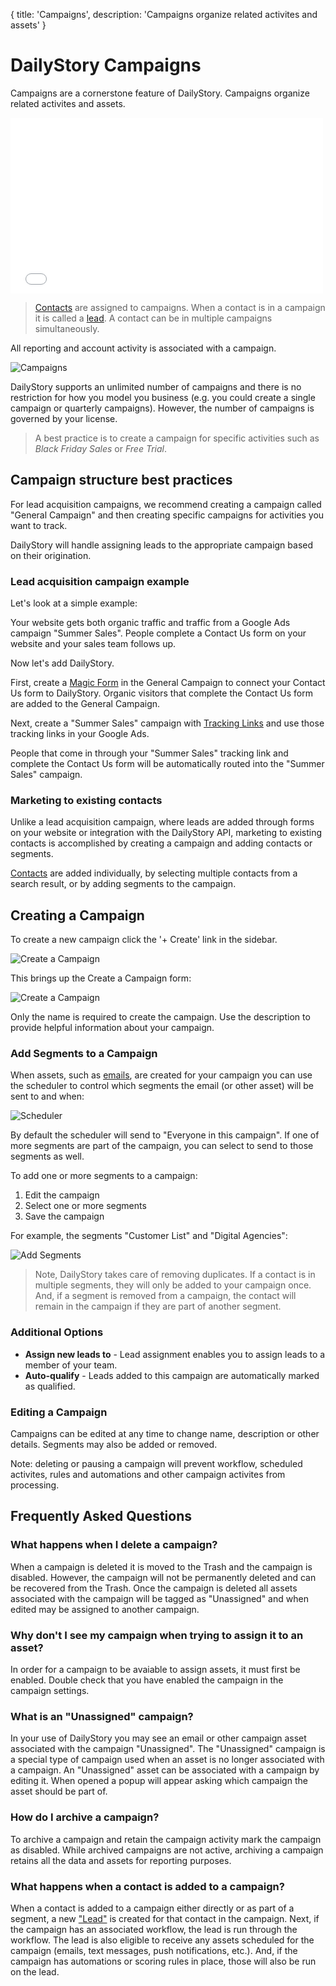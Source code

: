 {
	title: 'Campaigns',
	description: 'Campaigns organize related activites and assets'
}
# DailyStory Campaigns
Campaigns are a cornerstone feature of DailyStory. Campaigns organize related activites and assets. 

<iframe class="embedly-embed" src="//cdn.embedly.com/widgets/media.html?src=https%3A%2F%2Fwww.youtube.com%2Fembed%2FVxbtl_DHzbA%3Ffeature%3Doembed&url=http%3A%2F%2Fwww.youtube.com%2Fwatch%3Fv%3DVxbtl_DHzbA&image=https%3A%2F%2Fi.ytimg.com%2Fvi%2FVxbtl_DHzbA%2Fhqdefault.jpg&key=internal&type=text%2Fhtml&schema=youtube" width="500" height="281" scrolling="no" frameborder="0" allowfullscreen></iframe>

> [Contacts](/contacts) are assigned to campaigns. When a contact is in a campaign it is called a [lead](/leads). A contact can be in multiple campaigns simultaneously.

All reporting and account activity is associated with a campaign.

![Campaigns](/articles/campaigns/campaigns-01.png "Campaigns")

DailyStory supports an unlimited number of campaigns and there is no restriction for how you model you business (e.g. you could create a single campaign or quarterly campaigns). However, the number of campaigns is governed by your license.

> A best practice is to create a campaign for specific activities such as *Black Friday Sales* or *Free Trial*.

## Campaign structure best practices
For lead acquisition campaigns, we recommend creating a campaign called "General Campaign" and then creating specific campaigns for activities you want to track. 

DailyStory will handle assigning leads to the appropriate campaign based on their origination.

### Lead acquisition campaign example
Let's look at a simple example:
	
Your website gets both organic traffic and traffic from a Google Ads campaign "Summer Sales". People complete a Contact Us form on your website and your sales team follows up. 

Now let's add DailyStory.
	
First, create a [Magic Form](/acquisition/magic-forms/) in the General Campaign to connect your Contact Us form to DailyStory. Organic visitors that complete the Contact Us form are added to the General Campaign.

Next, create a "Summer Sales" campaign with [Tracking Links](/link-tracking/) and use those tracking links in your Google Ads.

People that come in through your "Summer Sales" tracking link and complete the Contact Us form will be automatically routed into the "Summer Sales" campaign.

### Marketing to existing contacts
Unlike a lead acquisition campaign, where leads are added through forms on your website or integration with the DailyStory API, marketing to existing contacts is accomplished by creating a campaign and adding contacts or segments.

[Contacts](/contacts/) are added individually, by selecting multiple contacts from a search result, or by adding segments to the campaign.

## Creating a Campaign
To create a new campaign click the '+ Create' link in the sidebar. 

![Create a Campaign](/articles/campaigns/campaigns-05.png "Create a Campaign")

This brings up the Create a Campaign form:

![Create a Campaign](/articles/campaigns/campaigns-02.png "Create a Campaign")

Only the name is required to create the campaign. Use the description to provide helpful information about your campaign.

### Add Segments to a Campaign
When assets, such as [emails](/emails/), are created for your campaign you can use the scheduler to control which segments the email (or other asset) will be sent to and when:
	
![Scheduler](/articles/campaigns/campaigns-06.png "Scheduler")

By default the scheduler will send to "Everyone in this campaign". If one of more segments are part of the campaign, you can select to send to those segments as well.	

To add one or more segments to a campaign:

1. Edit the campaign
2. Select one or more segments
3. Save the campaign

For example, the segments "Customer List" and "Digital Agencies":
	
![Add Segments](/articles/campaigns/campaigns-07.png "Add Segments")

> Note, DailyStory takes care of removing duplicates. If a contact is in multiple segments, they will only be added to your campaign once. And, if a segment is removed from a campaign, the contact will remain in the campaign if they are part of another segment.

### Additional Options
* **Assign new leads to** - Lead assignment enables you to assign leads to a member of your team.
* **Auto-qualify** - Leads added to this campaign are automatically marked as qualified.

### Editing a Campaign
Campaigns can be edited at any time to change name, description or other details. Segments may also be added or removed. 

Note: deleting or pausing a campaign will prevent workflow, scheduled activites, rules and automations and other campaign activites from processing. 

## Frequently Asked Questions

### What happens when I delete a campaign?
When a campaign is deleted it is moved to the Trash and the campaign is disabled. However, the campaign will not be permanently deleted and can be recovered from the Trash. Once the campaign is deleted all assets associated with the campaign will be tagged as "Unassigned" and when edited may be assigned to another campaign.

### Why don't I see my campaign when trying to assign it to an asset?
In order for a campaign to be avaiable to assign assets, it must first be enabled.  Double check that you have enabled the campaign in the campaign settings.

### What is an "Unassigned" campaign?
In your use of DailyStory you may see an email or other campaign asset associated with the campaign "Unassigned". The "Unassigned" campaign is a special type of campaign used when an asset is no longer associated with a campaign. An "Unassigned" asset can be associated with a campaign by editing it. When opened a popup will appear asking which campaign the asset should be part of. 

### How do I archive a campaign?
To archive a campaign and retain the campaign activity mark the campaign as disabled. While archived campaigns are not active, archiving a campaign retains all the data and assets for reporting purposes.

### What happens when a contact is added to a campaign?
When a contact is added to a campaign either directly or as part of a segment, a new ["Lead"](/leads/) is created for that contact in the campaign. Next, if the campaign has an associated workflow, the lead is run through the workflow. The lead is also eligible to receive any assets scheduled for the campaign (emails, text messages, push notifications, etc.). And, if the campaign has automations or scoring rules in place, those will also be run on the lead.
 
